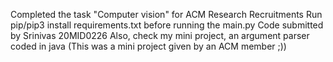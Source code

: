 Completed the task "Computer vision" for ACM Research Recruitments
Run pip/pip3 install requirements.txt before running the main.py
Code submitted by Srinivas
20MID0226
Also, check my mini project, an argument parser coded in java (This was a mini project given by an ACM member ;))
